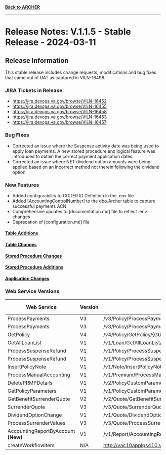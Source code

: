 **[Back to ARCHER](../../Archer.Release.md)**

________________________________________________________________________________________________________________________

# Release Notes: V.1.1.5 - Stable Release - 2024-03-11

## Release Information
This stable release includes change requests, modifications and bug fixes that came out of UAT as captured in VILN-16498.

### JIRA Tickets in Release
+ https://jira.devops.va.gov/browse/VILN-16452
+ https://jira.devops.va.gov/browse/VILN-16455
+ https://jira.devops.va.gov/browse/VILN-16458
+ https://jira.devops.va.gov/browse/VILN-16453
+ https://jira.devops.va.gov/browse/VILN-16457


### Bug Fixes
+ Corrected an issue where the Suspense activity date was being used to apply loan payments. A new stored procedure and logical feature was introduced to obtain the correct payment application dates.
+ Corrected an issue where NET dividend option amounts were being applied based on an incorrect method not therein following the dividend option

### New Features
+ Added configurability to CODER ID Definition in the .env file
+ Added [AccountingControlNumber] to the dbo.Archer table to capture successful payments ACN
+ Comprehensive updates to [documentation.md] file to reflect .env changes
+ Deprecation of [configuration.md] file

#### [Table Additions](./TableAdditions.md)
#### [Table Changes](TableChanges.md)
#### [Stored Procedure Changes](StoredProcedureChanges.md)
#### [Stored Procedure Additions](StoredProcedureChanges.md)
#### [Application Changes](ApplicationChanges.md)


### Web Service Versions
|   Web Service          |  Version    |  URL                                                 |  Location(s)              | Service Changed  |
|------------------------|-------------|------------------------------------------------------|---------------------------|------------------|
|   ProcessPayments      |    V3       |  /v3/Policy/ProcessPayments/{GUID}                   |  va_modules/payments/ARCHERProcessLoanPayment.js         | :x: |
|   ProcessPayments      |    V3       |  /v3/Policy/ProcessPayments/{GUID}                 |  va_modules/payments/ARCHERProcessPremiumPayment.js         | :x: |
|   GetPolicy            |    V4       |  /v4/Policy/GetPolicy/{GUID}/{CompanyCode}/{PolicyNumber}     |  va_modules/payments/ARCHERValidatePayment.js         | :x:|
|   GetAllLoanList       |    V1       |  /v1/Loan/GetAllLoanList/{GUID}/{CompanyCode}/{PolicyNumber}  |  va_modules/payments/ARCHERValidatePayment.js        | :x: |
| ProcessSuspenseRefund  |    V1       |  /v1/Policy/ProcessSuspenseRefund/{GUID}             |  va_modules/disbursements/processStandardRefund.js  | :x: |
| ProcessSuspenseRefund  |    V1       |  /v1/Policy/ProcessSuspenseRefund/{GUID}             |  va_modules/disbursements/processMatureEndowmentRefund.js  | :x: |
|  InsertPolicyNote      |    V1       |  /v1/Note/InsertPolicyNotesDetails                   |  va_modules/controllers/insertPolicyNote.js    | :x: |
|  ProcessManualAccounting      |    V1       |  /v1/Premium/ProcessManualAccounting/{GUID}                  |  va_modules/accounting/processmanualLienAccounting.js     | :x: |
|  DeletePRMPDetails      |    V1       |  /v2/PolicyCustomParameter/DeletePRMPDetails/{GUID}/01/{PolicyNumber}/{ParmDefinitionID}           |  va_modules/custom_parameters/deleteActiveCustomParameter.js     | :x: |
|  GetPolicyParameters      |    V1       |  /v1/PolicyCustomParameters/GetPolicyParameters                   |  va_modules/custom_parameters/getActiveLienRecords.js     | :x: |
|  GetBenefitSurrenderQuote      |    V2       |  /v2/Quote/GetBenefitSurrenderQuote/{GUID}                  |  va_modules/quoting/getBenefitSurrenderQuote.js     | :x: |
|  SurrenderQuote      |    V3       |  /v3/Quote/SurrenderQuote/{GUID}                  |  va_modules/quoting/getFullSurrenderQuote.js     | :x: |
|  DividendOptionChange      |    V1       |  /v1/Quote/DividendOptionChange                   |  processDividendChange.js     | :x: |
|  ProcessSurrenderValues      |    V3       |  /v3/Quote/ProcessSurrenderValues/{GUID}                   |  processValuesSurrender.js     | :x:|
| AccountingReportByAccount **(New)**    |   V1      | /v1/Report/AccountingReportByAccount/{GUID}               | getAccountingControlNumber.js     | :white_check_mark: |
| createWorkflowItem     |    N/A      |  http://vac10applps410.va.gov:8094/ulissia-webservices/services/WorkflowService/ |  va_modules/workflow/createWorkflowEngine.js | :x: |

